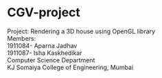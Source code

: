 # CGV-project

Project: Rendering a 3D house using OpenGL library                                                                                                                                 
Members:                                                                                                                                                                           
1911084- Aparna Jadhav                                                                                                                                                             
1911087- Isha Kaskhedikar                                                                                                                                                           
Computer Science Department                                                                                                                                                         
KJ Somaiya College of Engineering, Mumbai
